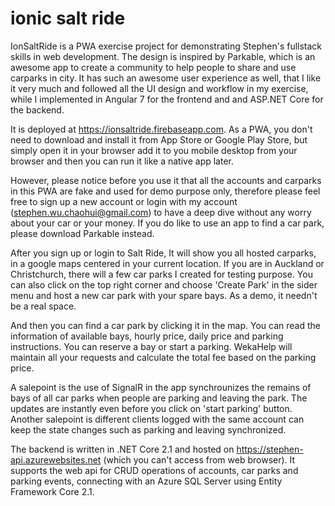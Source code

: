 # ionic salt ride

IonSaltRide is a PWA exercise project for demonstrating Stephen's fullstack skills in web development.  The design is inspired by Parkable, which is an awesome app to create a community to help people to share and use carparks in city.  It has such an awesome user experience as well, that I like it very much and followed all the UI design and workflow in my exercise, while I implemented in Angular 7 for the frontend and and ASP.NET Core for the backend.

It is deployed at https://ionsaltride.firebaseapp.com.  As a PWA, you don't need to download and install it from App Store or Google Play Store, but simply open it in your browser add it to you mobile desktop from your browser and then you can run it like a native app later.

However, please notice before you use it that all the accounts and carparks in this PWA are fake and used for demo purpose only, therefore please feel free to sign up a new account or login with my account (stephen.wu.chaohui@gmail.com) to have a deep dive without any worry about your car or your money.  If you do like to use an app to find a car park, please download Parkable instead.

After you sign up or login to Salt Ride, It will show you all hosted carparks, in a google maps centered in your current location.  If you are in Auckland or Christchurch, there will a few car parks I created for testing purpose.  You can also click on the top right corner and choose 'Create Park' in the sider menu and host a new car park with your spare bays.  As a demo, it needn't be a real space.

And then you can find a car park by clicking it in the map.  You can read the information of available bays, hourly price, daily price and parking instructions.  You can reserve a bay or start a parking.  WekaHelp will maintain all your requests and calculate the total fee based on the parking price.

A salepoint is the use of SignalR in the app synchrounizes the remains of bays of all car parks when people are parking and leaving the park.  The updates are instantly even before you click on 'start parking' button.  Another salepoint is different clients logged with the same account can keep the state changes such as parking and leaving synchronized.

The backend is written in .NET Core 2.1 and hosted on https://stephen-api.azurewebsites.net (which you can't access from web browser).  It supports the web api for CRUD operations of accounts, car parks and parking events, connecting with an Azure SQL Server using Entity Framework Core 2.1.

